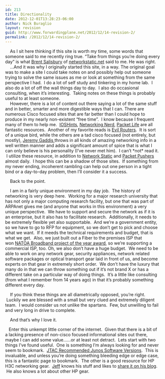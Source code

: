 ```yaml
---
id: 213
title: Directionality
date: 2012-12-01T13:28:23-06:00
author: Nick Buraglio
layout: revision
guid: http://www.forwardingplane.net/2012/12/14-revision-2/
permalink: /2012/12/14-revision-2/
---
```

    As I sit here thinking if this site is worth my time, some words that someone said to me recently ring true. &#8220;Take from things you&#8217;re doing every day&#8221; is what <a href="http://www.twitter.com/networkstatic" target="_blank">Brent Salisbury</a> of [networkstatic.net](http://www.networkstatic.net/) said to me. He was right.  
    &#8230;And it was why I originally started this site, in a way. The original goal was to make a site I could take notes on and possibly help out someone trying to solve the same issues as me or look at something from the same perspective I had.  I do a lot of self study and tinkering in my home lab.  I also do a lot of off the wall things day to day.  I also do occasional consulting, when it&#8217;s interesting.  Taking notes on these things is probably useful to at least someone.  
    However, there is a lot of content out there saying a lot of the same stuff and in better, smarter and more digestible ways that I can. There are numerous Cisco focused sites that are far better than I could hope to produce in my nearly non-existent &#8220;free time&#8221;.  I know because I frequent many of them to help me.  <a href="http://blog.ioshints.info/" target="_blank">IOSHints</a>, <a href="http://networkingnerd.net/" target="_blank">Networking Nerd</a>, <a href="http://packetlife.net/" target="_blank">Packet Life</a> are all fantastic resources.  Another of my favorite reads is <a href="http://www.evilrouters.net/" target="_blank">Evil Routers</a>.  It is sort of a unique bird, while the others are a tad cisco focused (not entirely, but mostly), <a href="https://twitter.com/jlgaddis" target="_blank">Jeremy Gaddis </a>throws in all kinds of amazing networking info in a well written manner and adds a significant amount of spice that is what I can only believe is his personality (I&#8217;ve never met him).  I can&#8217;t \*not\* read it.  I utilize these resource, in addition to <a href="http://www.networkstatic.net/" target="_blank">Network Static</a> and <a href="http://packetpushers.net/" target="_blank">Packet Pushers</a> almost daily.  I hope this can be a shadow of those sites.  If something from my never ending, incoherent rambling can help out one person in a tight bind or a day-to-day problem, then I&#8217;ll consider it a success. 

    Back to the point. 

    I am in a fairly unique environment in my day job.  The history of networking is very deep here.  Working for a major research university that has not only a major computing research facility, but one that was part of ARPAnet gives me (and anyone that works in this environment) a very unique perspective.  We have to support and secure the network as if it is an enterprise, but it also has to facilitate research.  Additionally, it needs to be extremely flexible yet also supportable.  And we&#8217;re a government entity, so we have to go to RFP for equipment, so we don&#8217;t get to pick and choose what we want.  If it meeds the technical requirements and budget, that is what we get.  Also, we just built out a Fiber to the premises ISP that won <a href="http://uc2b.net/2012/09/13/uc2b-awarded-national-association-of-telecommunications-officers-and-advisors-natoa-2012-community-broadband-project-of-the-year/" target="_blank">NATOA Broadband project of the year award</a>, so we&#8217;re supporting a commercial ISP, too. Oh, we also don&#8217;t have a huge budget.  We need to be able to work on any network gear, security appliances, network related software packages or optical transport gear laid in front of us, and become experts on that gear in extremely short order.  We don&#8217;t have the luxury that many do in that we can throw something out if it&#8217;s not brand X or has a different take on a particular way of doing things.  It&#8217;s a little like consulting (from what I remember from 14 years ago) in that it&#8217;s probably something different every day.

    If you think these things are all diametrically opposed, you&#8217;re right.  Luckily we are blessed with a small but very clued and extremely diligent team.  I would consider us not unlike the spartans.  Few, but unwilling to fail and very long in drive to complete.

    And that&#8217;s why I love it.

<div>
</div>

   Enter this unkempt little corner of the internet.  Given that there is a bit of a lacking presence of non-cisco focused informational sites out there, maybe I can add some value&#8230;&#8230;or at least not detract.  Lets start with two things I&#8217;ve found useful.  One is something I&#8217;m always looking for and never seem to bookmark.  <a href="http://kb.juniper.net/InfoCenter/index?page=content&#038;id=KB21476" target="_blank">JTAC Recommended Junos Software Versions</a>.  This is invaluable, and unless you&#8217;re doing something bleeding edge or edge case, this is a fantastic page to bookmark.  The other is a good resource for HP H3C networking gear.  <a href="https://twitter.com/jszc" target="_blank">Jeff</a> knows his stuff and likes to <a href="http://thenetworkmonkey.blogspot.com/" target="_blank">share it on his blog</a>.  He also knows a lot about other HP gear.  
